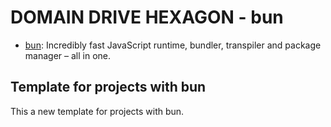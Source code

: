 # DOMAIN DRIVE HEXAGON - bun

- [bun]("https://github.com/linder3hs/bun"): Incredibly fast JavaScript runtime, bundler, transpiler and package manager – all in one.

## Template for projects with bun

This a new template for projects with bun.
